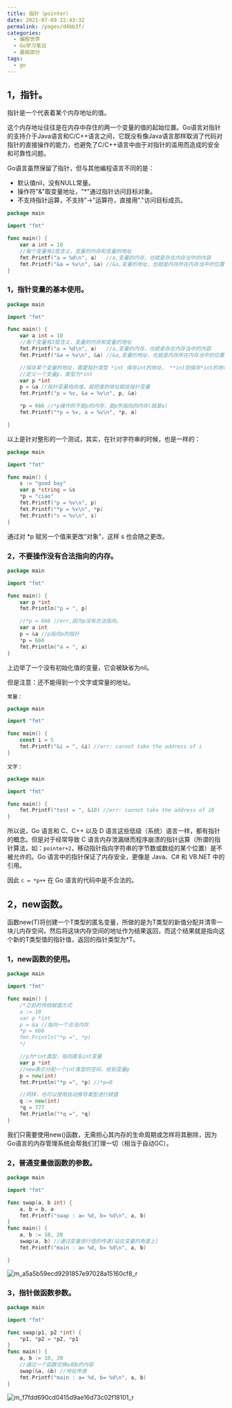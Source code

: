 ```yaml
---
title: 指针（pointer）
date: 2021-07-09 22:43:32
permalink: /pages/d4bb3f/
categories:
  - 编程世界
  - Go学习笔记
  - 基础部分
tags:
  - go
---
```


## 1，指针。

指针是一个代表着某个内存地址的值。

这个内存地址往往是在内存中存住的两一个变量的值的起始位置。Go语言对指针的支持介于Java语言和C/C++语言之间，它既没有像Java语言那样取消了代码对指针的直接操作的能力，也避免了C/C++语言中由于对指针的滥用而造成的安全和可靠性问题。

Go语言虽然保留了指针，但与其他编程语言不同的是：
- 默认值nil，没有NULL常量。
- 操作符"&"取变量地址，"*"通过指针访问目标对象。
- 不支持指针运算，不支持"->"运算符，直接用"."访问目标成员。

```go
package main

import "fmt"

func main() {
	var a int = 10
	//每个变量有2层含义，变量的内存和变量的地址
	fmt.Printf("a = %d\n", a)   //a,变量的内存，也就是存在内存当中的内容
	fmt.Printf("&a = %v\n", &a) //&a,变量的地址，也就是内存所在内存当中的位置，也叫指针
}
```

### 1，指针变量的基本使用。

```go
package main

import "fmt"

func main() {
	var a int = 10
	//每个变量有2层含义，变量的内存和变量的地址
	fmt.Printf("a = %d\n", a)   //a,变量的内存，也就是存在内存当中的内容
	fmt.Printf("&a = %v\n", &a) //&a,变量的地址，也就是内存所在内存当中的位置，也叫指针

	//保存某个变量的地址，需要指针类型 *int 保存int的地址， **int则保存*int的地址
	//定义一个变量p，类型为*int
	var p *int
	p = &a //指针变量指向谁，就把谁的地址赋给指针变量
	fmt.Printf("p = %v, &a = %v\n", p, &a)

	*p = 666 //*p操作的不是p的内存，是p所指向的内存(就是a)
	fmt.Printf("*p = %v, a = %v\n", *p, a)

}
```

以上是针对整形的一个测试，其实，在针对字符串的时候，也是一样的：

```go
package main

import "fmt"

func main() {
	s := "good bay"
	var p *string = &s
	*p = "ciao"
	fmt.Printf("p = %v\n", p)
	fmt.Printf("*p = %v\n", *p)
	fmt.Printf("s = %v\n", s)
}
```

通过对 *p 赋另一个值来更改“对象”，这样 s 也会随之更改。

### 2，不要操作没有合法指向的内存。

```go
package main

import "fmt"

func main() {
	var p *int
	fmt.Println("p = ", p)

	//*p = 666 //err,因为p没有合法指向。
	var a int
	p = &a //p指向a的指针
	*p = 666
	fmt.Println("a = ", a)
}
```

上边举了一个没有初始化值的变量，它会被缺省为nil。

但是注意：还不能得到一个文字或常量的地址。

`常量：`

```go
package main

import "fmt"

func main() {
	const i = 5
	fmt.Printf("&i = ", &i) //err: cannot take the address of i
}
```

`文字：`

```go
package main

import "fmt"

func main() {
	fmt.Printf("test = ", &10) //err: cannot take the address of 10
}
```

所以说，Go 语言和 C、C++ 以及 D 语言这些低级（系统）语言一样，都有指针的概念。但是对于经常导致 C 语言内存泄漏继而程序崩溃的指针运算（所谓的指针算法，如：`pointer+2`，移动指针指向字符串的字节数或数组的某个位置）是不被允许的。Go 语言中的指针保证了内存安全，更像是 Java、C# 和 VB.NET 中的引用。

因此 `c = *p++` 在 Go 语言的代码中是不合法的。

## 2，new函数。

函数new(T)将创建一个T类型的匿名变量，所做的是为T类型的新值分配并清零一块儿内存空间，然后将这块内存空间的地址作为结果返回，而这个结果就是指向这个新的T类型值的指针值，返回的指针类型为*T。

### 1，new函数的使用。

```go
package main

import "fmt"

func main() {
	/*之前的传统赋值方式
	a := 10
	var p *int
	p = &a //指向一个合法内存
	*p = 666
	fmt.Println("*p =", *p)
	*/

	//p为*int类型，指向匿名int变量
	var p *int
	//new表示分配一个int类型的空间，给到变量p
	p = new(int)
	fmt.Println("*p =", *p) //*p=0

	//同样，也可以使用自动推导类型进行赋值
	q := new(int)
	*q = 777
	fmt.Println("*q =", *q)
}
```

我们只需要使用new()函数，无需担心其内存的生命周期或怎样将其删除，因为Go语言的内存管理系统会帮我们打理一切（相当于自动GC）。

### 2，普通变量做函数的参数。

```go
package main

import "fmt"

func swap(a, b int) {
	a, b = b, a
	fmt.Printf("swap : a= %d, b= %d\n", a, b)
}
func main() {
	a, b := 10, 20
	swap(a, b) //通过变量进行值的传递(站在变量的角度上)
	fmt.Printf("main : a= %d, b= %d\n", a, b)

}
```

![m_a5a5b59ecd9291857e97028a15160cf8_r](https://tvax4.sinaimg.cn/large/008k1Yt0ly1gsb2zr2xg1j31820amq8k.jpg)

### 3，指针做函数参数。

```go
package main

import "fmt"

func swap(p1, p2 *int) {
	*p1, *p2 = *p2, *p1
}
func main() {
	a, b := 10, 20
	//通过一个函数交换a和b的内容
	swap(&a, &b) //地址传递
	fmt.Printf("main : a= %d, b= %d\n", a, b)
}
```

![m_f7fdd690cd0415d9ae16d73c02f18101_r](https://tvax3.sinaimg.cn/large/008k1Yt0ly1gsb2zz09nej311w0b30xt.jpg)
